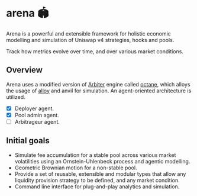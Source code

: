 # arena 🏟️

Arena is a powerful and extensible framework for holistic economic modelling and simulation of Uniswap v4 strategies, hooks and pools.

Track how metrics evolve over time, and over various market conditions.

## Overview

Arena uses a modified version of [Arbiter](https://github.com/primitivefinance/arbiter) engine called [octane](https://github.com/arena-rs/octane), which alloys the usage of [alloy](https://alloy.rs/) and anvil for simulation. An agent-oriented architecture is utilized.

- [x] Deployer agent.
- [x] Pool admin agent.
- [ ] Arbitrageur agent.  

## Initial goals
- Simulate fee accumulation for a stable pool across various market volatilities using an Ornstein-Uhlenbeck process and agentic modelling.
- Geometric Brownian motion for a non-stable pool.
- Provide a set of reusable, extensible and modular types that allow any liquidity provision strategy to be defined, and any market condition.
- Command line interface for plug-and-play analytics and simulation.
